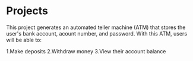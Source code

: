 # Projects
This project generates an automated teller machine (ATM) that stores the user's bank account, acount number, and password. With this ATM, users will be able to:

1.Make deposits
2.Withdraw money
3.View their account balance

